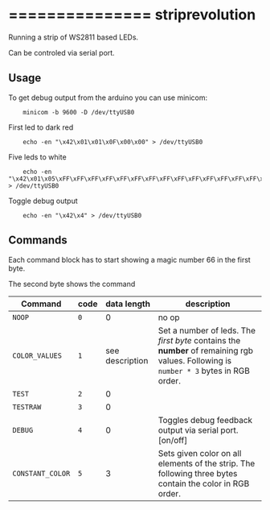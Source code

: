 ===============
striprevolution
===============

Running a strip of WS2811 based LEDs.

Can be controled via serial port. 

Usage
-----

To get debug output from the arduino you can use minicom:
		
		minicom -b 9600 -D /dev/ttyUSB0

First led to dark red

		echo -en "\x42\x01\x01\x0F\x00\x00" > /dev/ttyUSB0

Five leds to white

		echo -en "\x42\x01\x05\xFF\xFF\xFF\xFF\xFF\xFF\xFF\xFF\xFF\xFF\xFF\xFF\xFF\xFF\xFF" > /dev/ttyUSB0

Toggle debug output
		
		echo -en "\x42\x4" > /dev/ttyUSB0


Commands
--------

Each command block has to start showing a magic number 66 in the first byte.

The second byte shows the command

Command           | code |    data length    |        description
------------------|------|-------------------|-------------------------------
 `NOOP`           |  `0` |                 0 | no op
 `COLOR_VALUES`   |  `1` |   see description | Set a number of leds. The *first byte* contains the **number** of remaining rgb values. Following is `number * 3` bytes in RGB order.
 `TEST`           |  `2` |                 0 | 
 `TESTRAW`        |  `3` |                 0 | 
 `DEBUG`          |  `4` |                 0 | Toggles debug feedback output via serial port. [on/off]
 `CONSTANT_COLOR` |  `5` |                 3 | Sets given color on all elements of the strip. The following three bytes contain the color in RGB order.


